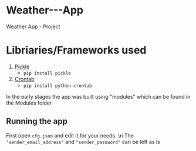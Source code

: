 # Weather---App
Weather App - Project

# Libriaries/Frameworks used

1. [Pickle](https://docs.python.org/3/library/pickle.html)
    - `pip install pickle`
2. [Crontab](https://pypi.org/project/python-crontab/)
    - `pip install python-crontab`

In the early stages the app was built using "modules" which can be found in the Modules folder

## Running the app

First open `cfg.json` and edit it for your needs. \n
The `"sender_email_address"` and `"sender_password"` can be left as is


